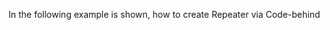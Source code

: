 In the following example is shown, how to create Repeater via Code-behind

<snippet id='creating-repeater-xml'/>

<snippet id='creating-repeater-code'/>
<snippet id='creating-repeater-code-ts'/>
